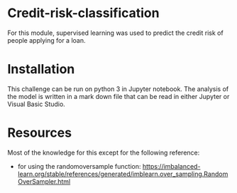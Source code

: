 # Credit-risk-classification
For this module, supervised learning was used to predict the credit risk of people applying for a loan.

# Installation
This challenge can be run on python 3 in Jupyter notebook.  The analysis of the model is written in a mark down file that can be read in either Jupyter or Visual Basic Studio.

# Resources
Most of the knowledge for this except for the following reference:
- for using the randomoversample function: https://imbalanced-learn.org/stable/references/generated/imblearn.over_sampling.RandomOverSampler.html
  